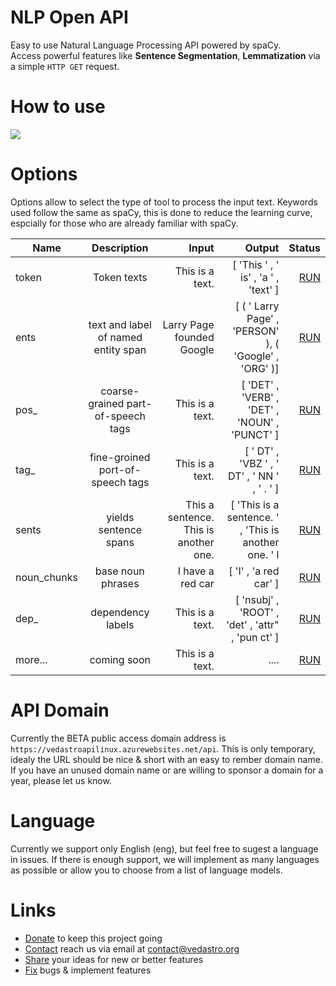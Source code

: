 # NLP Open API
Easy to use Natural Language Processing API powered by spaCy.</br>
Access powerful features like **Sentence Segmentation**, **Lemmatization** via a simple `HTTP GET` request.

# How to use
<a href="#">
<img
  src="https://www.vedastro.org/images/nlp-api-url-guide.jpg">
</a>

# Options
Options allow to select the type of tool to process the input text.
Keywords used follow the same as spaCy, this is done to reduce the learning curve,
espcially for those who are already familiar with spaCy.


| Name        | Description     | Input | Output | Status  |
| ------------- |:-------------:| -----:|-----:|-----:|
| token       | Token texts                         | This is a text.           | [ 'This ' , ' is' , 'a ' , 'text' ] | <a href="https://vedastroapilinux.azurewebsites.net/api/eng/token/This is a text.">RUN</a> |
| ents        | text and label of named entity span | Larry Page founded Google | [ ( ' Larry Page' , 'PERSON' ), ( 'Google' , 'ORG' )] |<a href="https://vedastroapilinux.azurewebsites.net/api/eng/ents/Larry Page founded Google">RUN</a> |
| pos_        | coarse-grained part-of-speech tags  | This is a text.           | [ 'DET' , 'VERB' , 'DET' , 'NOUN' , 'PUNCT' ]         | <a href="https://vedastroapilinux.azurewebsites.net/api/eng/pos_/This is a text.">RUN</a> |
| tag_        | fine-groined port-of-speech tags    | This is a text.           | [ ' DT' , 'VBZ ' , ' DT' , ' NN ' , ' . ' ]           | <a href="https://vedastroapilinux.azurewebsites.net/api/eng/tag_/This is a text.">RUN</a> |
| sents       | yields sentence spans               | This a sentence. This is another one. | [ 'This is a sentence. ' , 'This is another one. ' l  | <a href="https://vedastroapilinux.azurewebsites.net/api/eng/sents/This a sentence. This is another one.">RUN</a> |
| noun_chunks | base noun phrases                   | I have a red car          | [ 'I' , 'a red car' ]                                 | <a href="https://vedastroapilinux.azurewebsites.net/api/eng/noun_chunks/I have a red car">RUN</a> |
| dep_        | dependency labels                   | This is a text.           | [ 'nsubj' , 'ROOT' , 'det' , 'attr" , 'pun ct' ]      | <a href="https://vedastroapilinux.azurewebsites.net/api/eng/dep_/This is a text.">RUN</a> |
| more...     | coming soon                         | This is a text.           | ....      | <a href="https://vedastroapilinux.azurewebsites.net/api/eng/dep_/This is a text.">RUN</a>  |


# API Domain
Currently the BETA public access domain address is `https://vedastroapilinux.azurewebsites.net/api`.
This is only temporary, idealy the URL should be nice & short with an easy to rember domain name.
If you have an unused domain name or are willing to sponsor a domain for a year, please let us know.

# Language
Currently we support only English (eng), but feel free to sugest a language in issues.
If there is enough support, we will implement as many languages as possible
or allow you to choose from a list of language models.

# Links
- [Donate](https://www.vedastro.org/Donate) to keep this project going
- [Contact](https://www.vedastro.org/Contact) reach us via email at contact@vedastro.org
- [Share](https://www.vedastro.org/Contact) your ideas for new or better features 
- [Fix](https://www.vedastro.org/Contact) bugs & implement features
